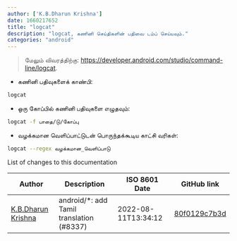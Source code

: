```yaml
---
author: ['K.B.Dharun Krishna']
date: 1660217652
title: "logcat"
description: "logcat, கணினி செய்திகளின் பதிவை டம்ப் செய்யவும்."
categories: "android"
---
```

> மேலும் விவரத்திற்கு: <https://developer.android.com/studio/command-line/logcat>.

- கணினி பதிவுகளைக் காண்பி:

```bash
logcat
```

- ஒரு கோப்பில் கணினி பதிவுகளை எழுதவும்:

```bash
logcat -f பாதை/டு/கோப்பு
```

- வழக்கமான வெளிப்பாட்டுடன் பொருந்தக்கூடிய காட்சி வரிகள்:

```bash
logcat --regex வழக்கமான_வெளிப்பாடு
```
List of changes to this documentation


Author | Description | ISO 8601 Date | GitHub link
------|-----|-----|-----
[K.B.Dharun Krishna](mailto:kbdharunkrishna@gmail.com) | android/*: add Tamil translation (#8337) | 2022-08-11T13:34:12 | [80f0129c7b3d](https://github.com/tldr-pages/tldr/commit/80f0129c7b3d8a56491c6cbda60c59815c987095)

